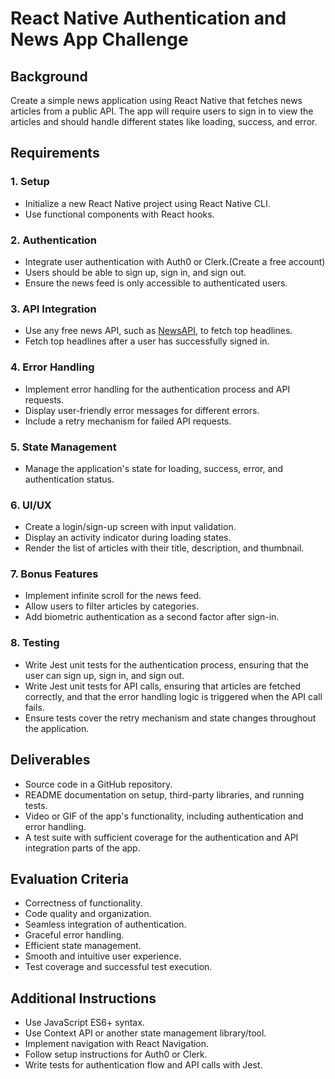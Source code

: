 # React Native Authentication and News App Challenge

## Background
Create a simple news application using React Native that fetches news articles from a public API. The app will require users to sign in to view the articles and should handle different states like loading, success, and error.

## Requirements

### 1. Setup
- Initialize a new React Native project using React Native CLI.
- Use functional components with React hooks.

### 2. Authentication
- Integrate user authentication with Auth0 or Clerk.(Create a free account)
- Users should be able to sign up, sign in, and sign out.
- Ensure the news feed is only accessible to authenticated users.

### 3. API Integration
- Use any free news API, such as [NewsAPI](https://newsapi.org/), to fetch top headlines.
- Fetch top headlines after a user has successfully signed in.

### 4. Error Handling
- Implement error handling for the authentication process and API requests.
- Display user-friendly error messages for different errors.
- Include a retry mechanism for failed API requests.

### 5. State Management
- Manage the application's state for loading, success, error, and authentication status.

### 6. UI/UX
- Create a login/sign-up screen with input validation.
- Display an activity indicator during loading states.
- Render the list of articles with their title, description, and thumbnail.

### 7. Bonus Features
- Implement infinite scroll for the news feed.
- Allow users to filter articles by categories.
- Add biometric authentication as a second factor after sign-in.

### 8. Testing
- Write Jest unit tests for the authentication process, ensuring that the user can sign up, sign in, and sign out.
- Write Jest unit tests for API calls, ensuring that articles are fetched correctly, and that the error handling logic is triggered when the API call fails.
- Ensure tests cover the retry mechanism and state changes throughout the application.

## Deliverables
- Source code in a GitHub repository.
- README documentation on setup, third-party libraries, and running tests.
- Video or GIF of the app's functionality, including authentication and error handling.
- A test suite with sufficient coverage for the authentication and API integration parts of the app.

## Evaluation Criteria
- Correctness of functionality.
- Code quality and organization.
- Seamless integration of authentication.
- Graceful error handling.
- Efficient state management.
- Smooth and intuitive user experience.
- Test coverage and successful test execution.

## Additional Instructions
- Use JavaScript ES6+ syntax.
- Use Context API or another state management library/tool.
- Implement navigation with React Navigation.
- Follow setup instructions for Auth0 or Clerk.
- Write tests for authentication flow and API calls with Jest.


